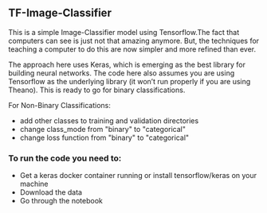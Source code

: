 ## TF-Image-Classifier 

This is a simple Image-Classifier model using Tensorflow.The fact that computers can see is just not that amazing anymore. But, the techniques for teaching a computer to do this are now simpler and more refined than ever.

The approach here uses Keras, which is emerging as the best library for building neural networks. The code here also assumes you are using Tensorflow as the underlying library (it won’t run properly if you are using Theano). This is ready to go for binary classifications. 

For Non-Binary Classifications:

- add other classes to training and validation directories
- change class_mode from "binary" to "categorical"
- change loss function from "binary" to "categorical"

### To run the code you need to:  
- Get a keras docker container running or install tensorflow/keras on your machine
- Download the data  
- Go through the notebook


